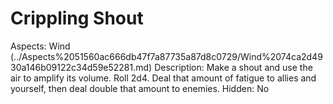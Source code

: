 # Crippling Shout

Aspects: Wind (../Aspects%2051560ac666db47f7a87735a87d8c0729/Wind%2074ca2d4930a146b09122c34d59e52281.md)
Description: Make a shout and use the air to amplify its volume. Roll 2d4. Deal that amount of fatigue to allies and yourself, then deal double that amount to enemies.
Hidden: No
